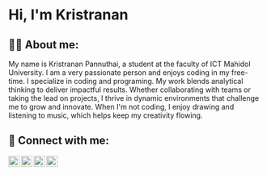 <h1>Hi, I'm Kristranan </h1>

<h2>👨‍💻 About me:</h2>

My name is Kristranan Pannuthai, a student at the faculty of ICT Mahidol University. I am a very passionate person and enjoys coding in my free-time. 
I specialize in coding and programing. My work blends analytical thinking to deliver impactful results. 
Whether collaborating with teams or taking the lead on projects, I thrive in dynamic environments that challenge me to grow and innovate.
When I'm not coding, I enjoy drawing and listening to music, which helps keep my creativity flowing.

<h2> 🤳 Connect with me:</h2>

[<img align="left" alt="JoshMadakor | YouTube" width="22px" src="https://cdn.jsdelivr.net/npm/simple-icons@v3/icons/youtube.svg" />][youtube]
[<img align="left" alt="JoshMadakor | Twitter" width="22px" src="https://cdn.jsdelivr.net/npm/simple-icons@v3/icons/twitter.svg" />][twitter]
[<img align="left" alt="JoshMadakor | LinkedIn" width="22px" src="https://cdn.jsdelivr.net/npm/simple-icons@v3/icons/linkedin.svg" />][linkedin]
[<img align="left" alt="JoshMadakor | Instagram" width="22px" src="https://cdn.jsdelivr.net/npm/simple-icons@v3/icons/instagram.svg" />][instagram]

[twitter]: https://x.com/xiaomeis39277?s=21&t=9s9knochUUn6WN6z39-MMQ
[youtube]: https://www.youtube.com/@tealeaf9757
[instagram]:https://www.instagram.com/kr1s_ta
[linkedin]: https://www.linkedin.com/in/kristranan-panuthai-00b010265?utm_source=share&utm_campaign=share_via&utm_content=profile&utm_medium=ios_app

<!--

Here are some ideas to get you started:

- 🔭 I’m currently working on ...
- 🌱 I’m currently learning ...
- 👯 I’m looking to collaborate on ...
- 🤔 I’m looking for help with ...
- 💬 Ask me about ...
- 📫 How to reach me: ...
- 😄 Pronouns: ...
- ⚡ Fun fact: ...
-->
